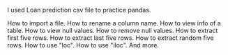 I used Loan prediction csv file to practice pandas.

How to import a file.
How to rename a column name.
How to view info of a table.
How to view null values.
How to remove null values.
How to extract first five rows.
How to extract last five rows.
How to extract random five rows.
How to use "loc".
How to use "iloc".
And more.
